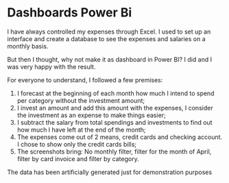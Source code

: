 # Dashboards Power Bi

I have always controlled my expenses through Excel. I used to set up an interface and create a database to see the expenses and salaries on a monthly basis.

But then I thought, why not make it as dashboard in Power BI? I did and I was very happy with the result.

For everyone to understand, I followed a few premises:
1. I forecast at the beginning of each month how much I intend to spend per category without the investment amount;
2. I invest an amount and add this amount with the expenses, I consider the investment as an expense to make things easier;
3. I subtract the salary from total spendings and investments to find out how much I have left at the end of the month;
4. The expenses come out of 2 means, credit cards and checking account. I chose to show only the credit cards bills;
5. The screenshots bring: No monthly filter, filter for the month of April, filter by card invoice and filter by category.

The data has been artificially generated just for demonstration purposes
